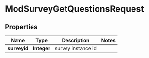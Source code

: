 

# ModSurveyGetQuestionsRequest


## Properties

| Name | Type | Description | Notes |
|------------ | ------------- | ------------- | -------------|
|**surveyid** | **Integer** | survey instance id |  |



